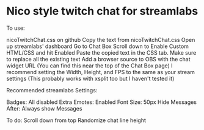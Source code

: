 # Nico style twitch chat for streamlabs

To use:

nicoTwitchChat.css on github
Copy the text from nicoTwitchChat.css 
Open up streamlabs' dashboard
Go to Chat Box
Scroll down to Enable Custom HTML/CSS and hit Enabled
Paste the copied text in the CSS tab. Make sure to replace all the existing text
Add a browser source to OBS with the chat widget URL (You can find this near the top of the Chat Box page)
	I recommend setting the Width, Height, and FPS to the same as your stream settings
	(This probably works with xsplit too but I haven't tested it)



Recommended streamlabs Settings:

Badges: All disabled
Extra Emotes: Enabled
Font Size: 50px
Hide Messages After: Always show Messages



To do:
Scroll down from top
Randomize chat line height
